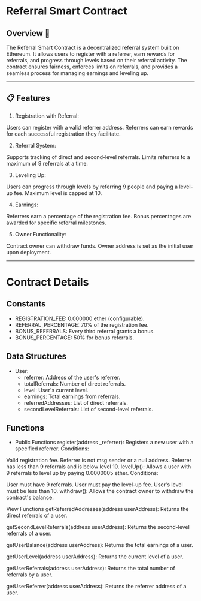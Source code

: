 # Referral Smart Contract

## Overview 🚀

The Referral Smart Contract is a decentralized referral system built on Ethereum. It allows users to register with a referrer, earn rewards for referrals, and progress through levels based on their referral activity. The contract ensures fairness, enforces limits on referrals, and provides a seamless process for managing earnings and leveling up.

---

## 📋 Features

1. Registration with Referral:

Users can register with a valid referrer address.
Referrers can earn rewards for each successful registration they facilitate.

2. Referral System:

Supports tracking of direct and second-level referrals.
Limits referrers to a maximum of 9 referrals at a time.

3. Leveling Up:

Users can progress through levels by referring 9 people and paying a level-up fee.
Maximum level is capped at 10.

4. Earnings:

Referrers earn a percentage of the registration fee.
Bonus percentages are awarded for specific referral milestones.

5. Owner Functionality:

Contract owner can withdraw funds.
Owner address is set as the initial user upon deployment.

---

# Contract Details

## Constants

- REGISTRATION_FEE: 0.000000 ether (configurable).
- REFERRAL_PERCENTAGE: 70% of the registration fee.
- BONUS_REFERRALS: Every third referral grants a bonus.
- BONUS_PERCENTAGE: 50% for bonus referrals.

## Data Structures

- User:
  - referrer: Address of the user's referrer.
  - totalReferrals: Number of direct referrals.
  - level: User's current level.
  - earnings: Total earnings from referrals.
  - referredAddresses: List of direct referrals.
  - secondLevelReferrals: List of second-level referrals.

## Functions

- Public Functions
  register(address \_referrer):
  Registers a new user with a specified referrer.
  Conditions:

Valid registration fee.
Referrer is not msg.sender or a null address.
Referrer has less than 9 referrals and is below level 10.
levelUp():
Allows a user with 9 referrals to level up by paying 0.0000005 ether.
Conditions:

User must have 9 referrals.
User must pay the level-up fee.
User's level must be less than 10.
withdraw():
Allows the contract owner to withdraw the contract's balance.

View Functions
getReferredAddresses(address userAddress):
Returns the direct referrals of a user.

getSecondLevelReferrals(address userAddress):
Returns the second-level referrals of a user.

getUserBalance(address userAddress):
Returns the total earnings of a user.

getUserLevel(address userAddress):
Returns the current level of a user.

getUserReferrals(address userAddress):
Returns the total number of referrals by a user.

getUserReferrer(address userAddress):
Returns the referrer address of a user.
